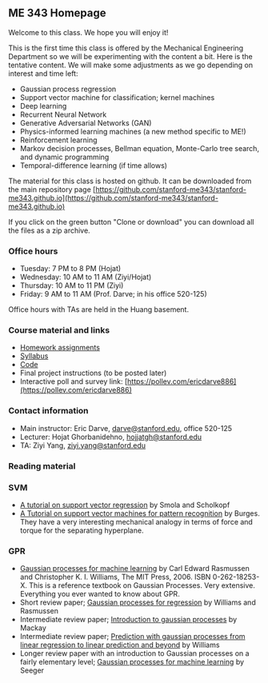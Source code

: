 ## ME 343 Homepage

Welcome to this class. We hope you will enjoy it!

This is the first time this class is offered by the Mechanical Engineering Department so we will be experimenting with the content a bit. Here is the tentative content. We will make some adjustments as we go depending on interest and time left:

- Gaussian process regression
- Support vector machine for classification; kernel machines
- Deep learning
- Recurrent Neural Network
- Generative Adversarial Networks (GAN)
- Physics-informed learning machines (a new method specific to ME!)
- Reinforcement learning
- Markov decision processes, Bellman equation, Monte-Carlo tree search, and dynamic programming
- Temporal-difference learning (if time allows)

The material for this class is hosted on github. It can be downloaded from the main repository page
 [https://github.com/stanford-me343/stanford-me343.github.io](https://github.com/stanford-me343/stanford-me343.github.io)

 If you click on the green button "Clone or download" you can download all the files as a zip archive.

### Office hours

- Tuesday: 7 PM to 8 PM (Hojat)
- Wednesday: 10 AM to 11 AM (Ziyi/Hojat)
- Thursday: 10 AM to 11 PM (Ziyi)
- Friday: 9 AM to 11 AM (Prof. Darve; in his office 520-125)

Office hours with TAs are held in the Huang basement.

### Course material and links

- [Homework assignments](hwk.md)
- [Syllabus](syllabus.md)
- [Code](code.md)
- Final project instructions (to be posted later)
- Interactive poll and survey link:
[https://pollev.com/ericdarve886](https://pollev.com/ericdarve886)

### Contact information

- Main instructor: Eric Darve, [darve@stanford.edu](mailto:darve@stanford.edu), office 520-125
- Lecturer: Hojat Ghorbanidehno, [hojjatgh@stanford.edu](mailto:hojjatgh@stanford.edu)
- TA: Ziyi Yang, [ziyi.yang@stanford.edu](mailto:ziyi.yang@stanford.edu)

### Reading material

### SVM

- [A tutorial on support vector regression](https://link.springer.com/article/10.1023/B:STCO.0000035301.49549.88) by Smola and Scholkopf
- [A Tutorial on support vector machines for pattern
recognition](https://link.springer.com/article/10.1023/A:1009715923555) by Burges. They have a very interesting mechanical analogy in terms of force and torque for the separating hyperplane.

### GPR

- [Gaussian processes for machine learning](http://www.gaussianprocess.org/gpml/) by Carl Edward Rasmussen and Christopher K. I. Williams, The MIT Press, 2006. ISBN 0-262-18253-X. This is a reference textbook on Gaussian Processes. Very extensive. Everything you ever wanted to know about GPR.
- Short review paper; [Gaussian processes for regression](http://papers.nips.cc/paper/1048-gaussian-processes-for-regression.pdf) by Williams and Rasmussen
- Intermediate review paper; [Introduction to gaussian processes](https://www.ics.uci.edu/~welling/teaching/KernelsICS273B/gpB.pdf) by Mackay
- Intermediate review paper; [Prediction with gaussian processes from linear regression to linear prediction and beyond](http://citeseerx.ist.psu.edu/viewdoc/download?doi=10.1.1.84.1226&rep=rep1&type=pdf) by Williams
- Longer review paper with an introduction to Gaussian processes on a fairly elementary level; [Gaussian processes for machine learning](https://infoscience.epfl.ch/record/161301/files/bayesgp-tut.pdf) by Seeger